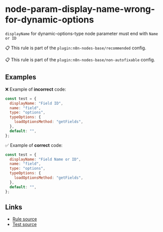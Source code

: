 [//]: # "File generated from a template. Do not edit this file directly."

# node-param-display-name-wrong-for-dynamic-options

`displayName` for dynamic-options-type node parameter must end with `Name or ID`

📋 This rule is part of the `plugin:n8n-nodes-base/recommended` config.

📋 This rule is part of the `plugin:n8n-nodes-base/non-autofixable` config.

## Examples

❌ Example of **incorrect** code:

```js
const test = {
  displayName: "Field ID",
  name: "field",
  type: "options",
  typeOptions: {
    loadOptionsMethod: "getFields",
  },
  default: "",
};
```

✅ Example of **correct** code:

```js
const test = {
  displayName: "Field Name or ID",
  name: "field",
  type: "options",
  typeOptions: {
    loadOptionsMethod: "getFields",
  },
  default: "",
};
```

## Links

- [Rule source](../../lib/rules/node-param-display-name-wrong-for-dynamic-options.ts)
- [Test source](../../tests/node-param-display-name-wrong-for-dynamic-options.test.ts)
